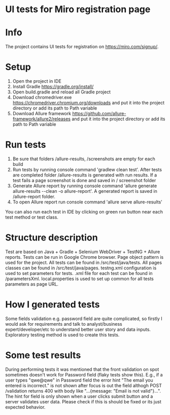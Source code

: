 # UI tests for Miro registration page

# Info
The project contains UI tests for registration on https://miro.com/signup/.

# Setup
1. Open the project in IDE
2. Install Gradle https://gradle.org/install/
3. Open build.gradle and reload all Gradle project
4. Download chromedriver.exe https://chromedriver.chromium.org/downloads and put it into the project directory or add its path to Path variable
5. Download Allure framework https://github.com/allure-framework/allure2/releases and put it into the project directory or add its path to Path variable

# Run tests
1. Be sure that folders /allure-results, /screenshots are empty for each build
2. Run tests by running console command 'gradlew clean test'.
After tests are completed folder /allure-results is generated with run results.
If a test fails a page screenshot is done and saved in / screenshot folder
3. Generate Allure report by running console command 'allure generate allure-results --clean -o allure-report'.
A generated report is saved in /allure-report folder.
4. To open Allure report run console command 'allure serve allure-results'

You can also run each test in IDE by clicking on green run button near each test method or test class.

# Structure description
Test are based on Java + Gradle + Selenium WebDriver + TestNG + Allure reports.
Tests can be run in Google Chrome browser.
Page object pattern is used for the project.
All tests can be found in /src/test/java/tests.
All pages classes can be found in /src/test/java/pages.
testng.xml configuration is used to set parameters for tests. .xml file for each test can be found in /parametersXml.
local.properties is used to set up common for all tests parameters as page URL.

# How I generated tests
Some fields validation e.g. password field are quite complicated, so firstly I would ask for requirements and talk to analyst/business expert/developer/etc to understand better user story and data inputs.
Exploratory testing method is used to create this tests.

# Some test results
During performing tests it was mentioned that the front validation on spot sometimes doesn't work for Password field (flaky tests show this).
E.g., if a user types "qwe@qwe" in Password field the error hint "The email you entered is incorrect." is not shown after focus is out the field althogh POST /validation returns 400 with body like "...{message: "Email is not valid"}...". The hint for field is only shown when a user clicks submit button and a server validates user data.
Please check if this is should be fixed or its just expected behavior.
